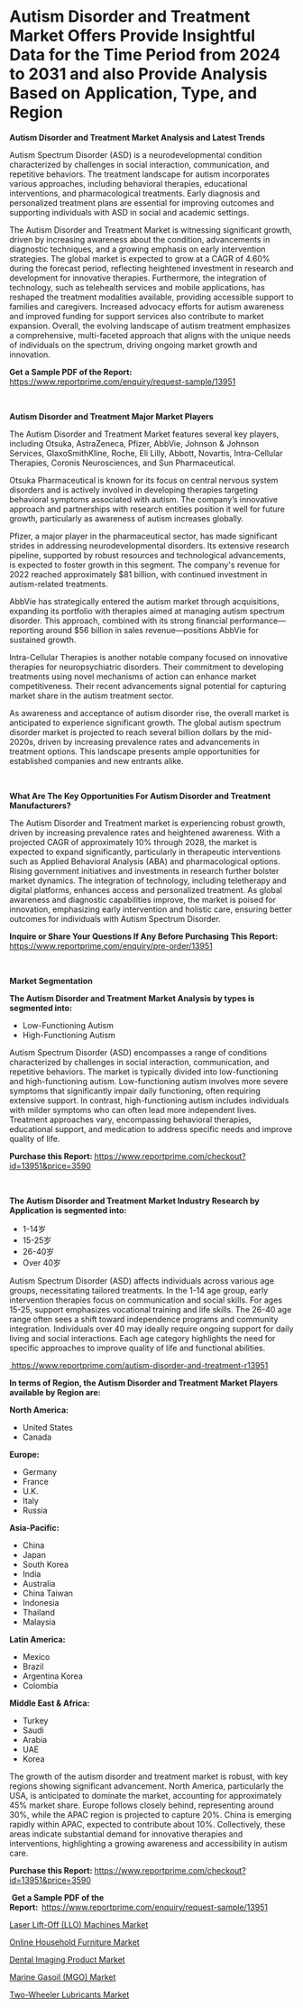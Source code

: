 <p><h1>Autism Disorder and Treatment Market Offers Provide Insightful Data for the Time Period from 2024 to 2031 and also Provide Analysis Based on Application, Type, and Region</h1></p><p><strong>Autism Disorder and Treatment Market Analysis and Latest Trends</strong></p>
<p><p>Autism Spectrum Disorder (ASD) is a neurodevelopmental condition characterized by challenges in social interaction, communication, and repetitive behaviors. The treatment landscape for autism incorporates various approaches, including behavioral therapies, educational interventions, and pharmacological treatments. Early diagnosis and personalized treatment plans are essential for improving outcomes and supporting individuals with ASD in social and academic settings.</p><p>The Autism Disorder and Treatment Market is witnessing significant growth, driven by increasing awareness about the condition, advancements in diagnostic techniques, and a growing emphasis on early intervention strategies. The global market is expected to grow at a CAGR of 4.60% during the forecast period, reflecting heightened investment in research and development for innovative therapies. Furthermore, the integration of technology, such as telehealth services and mobile applications, has reshaped the treatment modalities available, providing accessible support to families and caregivers. Increased advocacy efforts for autism awareness and improved funding for support services also contribute to market expansion. Overall, the evolving landscape of autism treatment emphasizes a comprehensive, multi-faceted approach that aligns with the unique needs of individuals on the spectrum, driving ongoing market growth and innovation.</p></p>
<p><strong>Get a Sample PDF of the Report:&nbsp;</strong> <a href="https://www.reportprime.com/enquiry/request-sample/13951">https://www.reportprime.com/enquiry/request-sample/13951</a></p>
<p>&nbsp;</p>
<p><strong>Autism Disorder and Treatment Major Market Players</strong></p>
<p><p>The Autism Disorder and Treatment Market features several key players, including Otsuka, AstraZeneca, Pfizer, AbbVie, Johnson & Johnson Services, GlaxoSmithKline, Roche, Eli Lilly, Abbott, Novartis, Intra-Cellular Therapies, Coronis Neurosciences, and Sun Pharmaceutical. </p><p>Otsuka Pharmaceutical is known for its focus on central nervous system disorders and is actively involved in developing therapies targeting behavioral symptoms associated with autism. The company’s innovative approach and partnerships with research entities position it well for future growth, particularly as awareness of autism increases globally.</p><p>Pfizer, a major player in the pharmaceutical sector, has made significant strides in addressing neurodevelopmental disorders. Its extensive research pipeline, supported by robust resources and technological advancements, is expected to foster growth in this segment. The company's revenue for 2022 reached approximately $81 billion, with continued investment in autism-related treatments.</p><p>AbbVie has strategically entered the autism market through acquisitions, expanding its portfolio with therapies aimed at managing autism spectrum disorder. This approach, combined with its strong financial performance—reporting around $56 billion in sales revenue—positions AbbVie for sustained growth.</p><p>Intra-Cellular Therapies is another notable company focused on innovative therapies for neuropsychiatric disorders. Their commitment to developing treatments using novel mechanisms of action can enhance market competitiveness. Their recent advancements signal potential for capturing market share in the autism treatment sector.</p><p>As awareness and acceptance of autism disorder rise, the overall market is anticipated to experience significant growth. The global autism spectrum disorder market is projected to reach several billion dollars by the mid-2020s, driven by increasing prevalence rates and advancements in treatment options. This landscape presents ample opportunities for established companies and new entrants alike.</p></p>
<p>&nbsp;</p>
<p><strong>What Are The Key Opportunities For Autism Disorder and Treatment Manufacturers?</strong></p>
<p><p>The Autism Disorder and Treatment market is experiencing robust growth, driven by increasing prevalence rates and heightened awareness. With a projected CAGR of approximately 10% through 2028, the market is expected to expand significantly, particularly in therapeutic interventions such as Applied Behavioral Analysis (ABA) and pharmacological options. Rising government initiatives and investments in research further bolster market dynamics. The integration of technology, including teletherapy and digital platforms, enhances access and personalized treatment. As global awareness and diagnostic capabilities improve, the market is poised for innovation, emphasizing early intervention and holistic care, ensuring better outcomes for individuals with Autism Spectrum Disorder.</p></p>
<p><strong>Inquire or Share Your Questions If Any Before Purchasing This Report:</strong> <a href="https://www.reportprime.com/enquiry/pre-order/13951">https://www.reportprime.com/enquiry/pre-order/13951</a></p>
<p>&nbsp;</p>
<p><strong>Market Segmentation</strong></p>
<p><strong>The Autism Disorder and Treatment Market Analysis by types is segmented into:</strong></p>
<p><ul><li>Low-Functioning Autism</li><li>High-Functioning Autism</li></ul></p>
<p><p>Autism Spectrum Disorder (ASD) encompasses a range of conditions characterized by challenges in social interaction, communication, and repetitive behaviors. The market is typically divided into low-functioning and high-functioning autism. Low-functioning autism involves more severe symptoms that significantly impair daily functioning, often requiring extensive support. In contrast, high-functioning autism includes individuals with milder symptoms who can often lead more independent lives. Treatment approaches vary, encompassing behavioral therapies, educational support, and medication to address specific needs and improve quality of life.</p></p>
<p><strong>Purchase this Report:&nbsp;</strong><a href="https://www.reportprime.com/checkout?id=13951&price=3590">https://www.reportprime.com/checkout?id=13951&price=3590</a></p>
<p>&nbsp;</p>
<p><strong>The Autism Disorder and Treatment Market Industry Research by Application is segmented into:</strong></p>
<p><ul><li>1-14岁</li><li>15-25岁</li><li>26-40岁</li><li>Over 40岁</li></ul></p>
<p><p>Autism Spectrum Disorder (ASD) affects individuals across various age groups, necessitating tailored treatments. In the 1-14 age group, early intervention therapies focus on communication and social skills. For ages 15-25, support emphasizes vocational training and life skills. The 26-40 age range often sees a shift toward independence programs and community integration. Individuals over 40 may ideally require ongoing support for daily living and social interactions. Each age category highlights the need for specific approaches to improve quality of life and functional abilities.</p></p>
<p><a href="https://www.reportprime.com/autism-disorder-and-treatment-r13951">&nbsp;https://www.reportprime.com/autism-disorder-and-treatment-r13951</a></p>
<p><strong>In terms of Region, the Autism Disorder and Treatment Market Players available by Region are:</strong></p>
<p>
    <p> <strong> North America: </strong>
        <ul>
            <li>United States</li>
            <li>Canada</li>
        </ul>
        </p> 
    <p> <strong> Europe: </strong>
        <ul>
            <li>Germany</li>
            <li>France</li>
            <li>U.K.</li>
            <li>Italy</li>
            <li>Russia</li>
        </ul>
        </p> 
    <p> <strong> Asia-Pacific: </strong>
        <ul>
            <li>China</li>
            <li>Japan</li>
            <li>South Korea</li>
            <li>India</li>
            <li>Australia</li>
            <li>China Taiwan</li>
            <li>Indonesia</li>
            <li>Thailand</li>
            <li>Malaysia</li>
        </ul>
        </p> 
    <p> <strong> Latin America: </strong>
        <ul>
            <li>Mexico</li>
            <li>Brazil</li>
            <li>Argentina Korea</li>
            <li>Colombia</li>
        </ul>
        </p> 
    <p> <strong> Middle East & Africa: </strong>
        <ul>
            <li>Turkey</li>
            <li>Saudi</li>
            <li>Arabia</li>
            <li>UAE</li>
            <li>Korea</li>
        </ul>
    </p>
    </p>
<p><p>The growth of the autism disorder and treatment market is robust, with key regions showing significant advancement. North America, particularly the USA, is anticipated to dominate the market, accounting for approximately 45% market share. Europe follows closely behind, representing around 30%, while the APAC region is projected to capture 20%. China is emerging rapidly within APAC, expected to contribute about 10%. Collectively, these areas indicate substantial demand for innovative therapies and interventions, highlighting a growing awareness and accessibility in autism care.</p></p>
<p><strong>Purchase this Report: </strong><a href="https://www.reportprime.com/checkout?id=13951&price=3590">https://www.reportprime.com/checkout?id=13951&price=3590</a></p>
<p>&nbsp;<strong>Get a Sample PDF of the Report:&nbsp;&nbsp;</strong><a href="https://www.reportprime.com/enquiry/request-sample/13951">https://www.reportprime.com/enquiry/request-sample/13951</a></p>
<p><strong></strong></p>
<p><p><a href="https://medium.com/@claire.robertson78798456/the-global-laser-lift-off-llo-machines-market-is-at-the-forefront-of-innovation-driving-rapid-8943af27db20">Laser Lift-Off (LLO) Machines Market</a></p><p><a href="https://www.linkedin.com/pulse/role-online-household-furniture-market-applications-applicationoffice-c6qlc?trackingId=rREguW3WRpCEauo66m%2FVmQ%3D%3D">Online Household Furniture Market</a></p><p><a href="https://medium.com/@lucas.vaughan6769/the-global-dental-imaging-product-market-is-at-the-forefront-of-innovation-driving-rapid-c1d718018908">Dental Imaging Product Market</a></p><p><a href="https://issuu.com/reportprime-2/docs/marine-gasoil-mgo-market-size-2030._35cf75ef069b8c">Marine Gasoil (MGO) Market</a></p><p><a href="https://issuu.com/reportprime-2/docs/two-wheeler-lubricants-market-size-_a12a000a2f09dc">Two-Wheeler Lubricants Market</a></p></p>